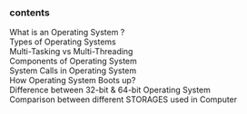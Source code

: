 ### contents

What is an Operating System ?  
Types of Operating Systems  
Multi-Tasking vs Multi-Threading  
Components of Operating System  
System Calls in Operating System  
How Operating System Boots up?  
Difference between 32-bit & 64-bit Operating System  
Comparison between different STORAGES used in Computer  
